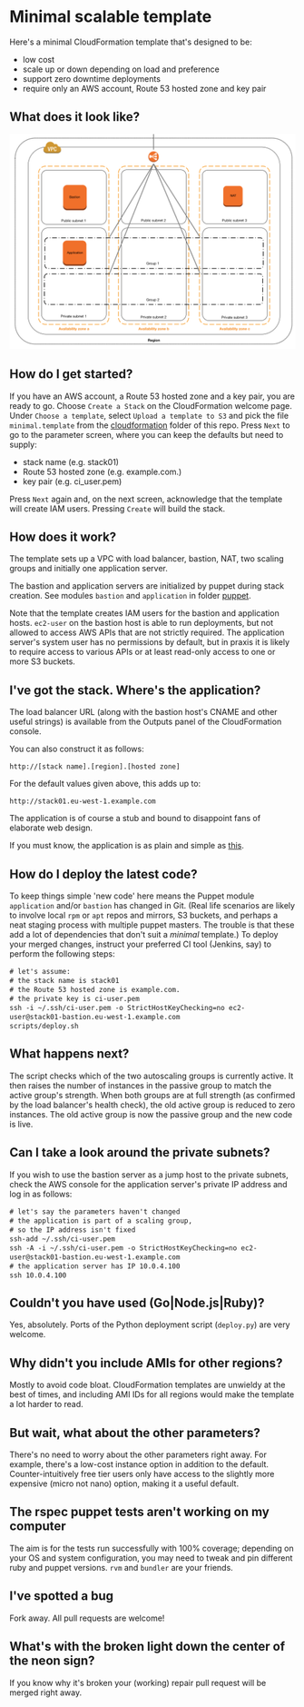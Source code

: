 Minimal scalable template
=========================
Here's a minimal CloudFormation template that's designed to be:

* low cost
* scale up or down depending on load and preference
* support zero downtime deployments
* require only an AWS account, Route 53 hosted zone and key pair

What does it look like?
-----------------------
![Schematic of the stack with VPC, three public and three private subnets, load balancer, bastion, application and NAT servers](images/schematic.gif)

How do I get started?
---------------------
If you have an AWS account, a Route 53 hosted zone and a key pair, you are ready to go. Choose `Create a Stack` on the CloudFormation welcome page. Under `Choose a template`, select `Upload a template to S3` and pick the file `minimal.template` from the [cloudformation](cloudformation) folder of this repo. Press `Next` to go to the parameter screen, where you can keep the defaults but need to supply:

* stack name (e.g. stack01)
* Route 53 hosted zone (e.g. example.com.)
* key pair (e.g. ci\_user.pem)

Press `Next` again and, on the next screen, acknowledge that the template will create IAM users. Pressing `Create` will build the stack.

How does it work?
-----------------
The template sets up a VPC with load balancer, bastion, NAT, two scaling groups and initially one application server.

The bastion and application servers are initialized by puppet during stack creation. See modules `bastion` and `application` in folder [puppet](puppet).

Note that the template creates IAM users for the bastion and application hosts. `ec2-user` on the bastion host is able to run deployments, but not allowed to access AWS APIs that are not strictly required. The application server's system user has no permissions by default, but in praxis it is likely to require access to various APIs or at least read-only access to one or more S3 buckets.

I've got the stack. Where's the application?
------------------------------------------------
The load balancer URL (along with the bastion host's CNAME and other useful strings) is available from the Outputs panel of the CloudFormation console. 

You can also construct it as follows:

    http://[stack name].[region].[hosted zone]

For the default values given above, this adds up to:

    http://stack01.eu-west-1.example.com

The application is of course a stub and bound to disappoint fans of elaborate web design.

If you must know, the application is as plain and simple as [this](https://rawgit.com/gerald1248/minimal-scalable-template/master/puppet/application/files/docroot/index.html).

How do I deploy the latest code?
--------------------------------
To keep things simple 'new code' here means the Puppet module `application` and/or `bastion` has changed in Git. (Real life scenarios are likely to involve local `rpm` or `apt` repos and mirrors, S3 buckets, and perhaps a neat staging process with multiple puppet masters. The trouble is that these add a lot of dependencies that don't suit a *minimal* template.) To deploy your merged changes, instruct your preferred CI tool (Jenkins, say) to perform the following steps:

    # let's assume:
    # the stack name is stack01
    # the Route 53 hosted zone is example.com.
    # the private key is ci-user.pem
    ssh -i ~/.ssh/ci-user.pem -o StrictHostKeyChecking=no ec2-user@stack01-bastion.eu-west-1.example.com
    scripts/deploy.sh

What happens next?
------------------
The script checks which of the two autoscaling groups is currently active. It then raises the number of instances in the passive group to match the active group's strength. When both groups are at full strength (as confirmed by the load balancer's health check), the old active group is reduced to zero instances. The old active group is now the passive group and the new code is live.

Can I take a look around the private subnets?
---------------------------------------------
If you wish to use the bastion server as a jump host to the private subnets, check the AWS console for the application server's private IP address and log in as follows:

    # let's say the parameters haven't changed
    # the application is part of a scaling group,
    # so the IP address isn't fixed 
    ssh-add ~/.ssh/ci-user.pem
    ssh -A -i ~/.ssh/ci-user.pem -o StrictHostKeyChecking=no ec2-user@stack01-bastion.eu-west-1.example.com 
    # the application server has IP 10.0.4.100
    ssh 10.0.4.100

Couldn't you have used (Go|Node.js|Ruby)?
-----------------------------------------------------
Yes, absolutely. Ports of the Python deployment script (`deploy.py`) are very welcome.

Why didn't you include AMIs for other regions?
----------------------------------------------
Mostly to avoid code bloat. CloudFormation templates are unwieldy at the best of times, and including AMI IDs for all regions would make the template a lot harder to read.

But wait, what about the other parameters?
------------------------------------------
There's no need to worry about the other parameters right away. For example, there's a low-cost instance option in addition to the default. Counter-intuitively free tier users only have access to the slightly more expensive (micro not nano) option, making it a useful default.

The rspec puppet tests aren't working on my computer 
----------------------------------------------------
The aim is for the tests run successfully with 100% coverage; depending on your OS and system configuration, you may need to tweak and pin different ruby and puppet versions. `rvm` and `bundler` are your friends.

I've spotted a bug
------------------
Fork away. All pull requests are welcome!

What's with the broken light down the center of the neon sign?
--------------------------------------------------------------
If you know why it's broken your (working) repair pull request will be merged right away. 
